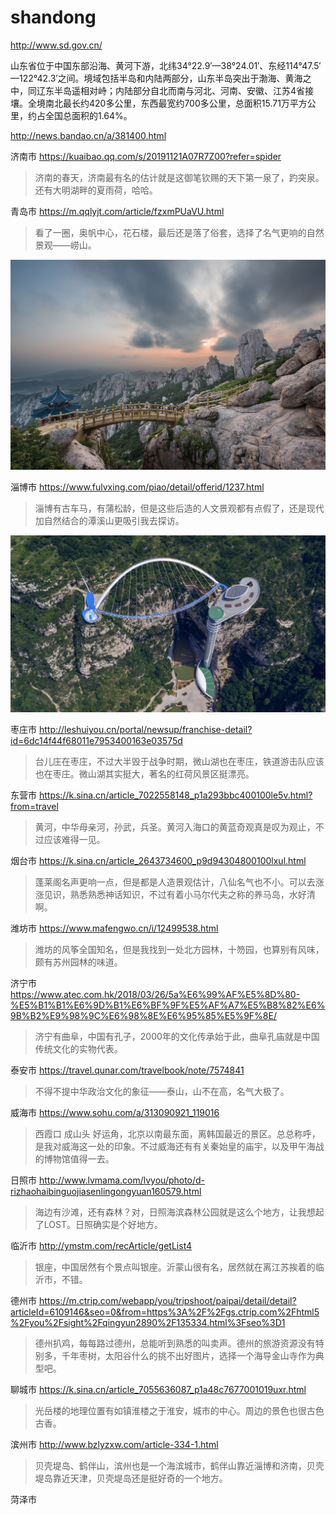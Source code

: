 # shandong

http://www.sd.gov.cn/

山东省位于中国东部沿海、黄河下游，北纬34°22.9′—38°24.01′、东经114°47.5′—122°42.3′之间。境域包括半岛和内陆两部分，山东半岛突出于渤海、黄海之中，同辽东半岛遥相对峙；内陆部分自北而南与河北、河南、安徽、江苏4省接壤。全境南北最长约420多公里，东西最宽约700多公里，总面积15.71万平方公里，约占全国总面积的1.64%。

http://news.bandao.cn/a/381400.html

济南市 https://kuaibao.qq.com/s/20191121A07R7Z00?refer=spider

> 济南的春天，济南最有名的估计就是这御笔钦赐的天下第一泉了，趵突泉。还有大明湖畔的夏雨荷，哈哈。

青岛市 https://m.qqlyjt.com/article/fzxmPUaVU.html

> 看了一圈，奥帆中心，花石楼，最后还是落了俗套，选择了名气更响的自然景观——崂山。

![崂山](qingdao.jpg)

淄博市 https://www.fulvxing.com/piao/detail/offerid/1237.html

> 淄博有古车马，有蒲松龄，但是这些后造的人文景观都有点假了，还是现代加自然结合的潭溪山更吸引我去探访。

![潭溪山](zibo.jpg)

枣庄市 http://leshuiyou.cn/portal/newsup/franchise-detail?id=6dc14f44f68011e7953400163e03575d

> 台儿庄在枣庄，不过大半毁于战争时期，微山湖也在枣庄，铁道游击队应该也在枣庄。微山湖其实挺大，著名的红荷风景区挺漂亮。

东营市 https://k.sina.cn/article_7022558148_p1a293bbc400100le5v.html?from=travel

> 黄河，中华母亲河，孙武，兵圣。黄河入海口的黄蓝奇观真是叹为观止，不过应该难得一见。

烟台市 https://k.sina.cn/article_2643734600_p9d94304800100lxul.html

> 蓬莱阁名声更响一点，但是都是人造景观估计，八仙名气也不小。可以去涨涨见识，熟悉熟悉神话知识，不过有着小马尔代夫之称的养马岛，水好清啊。

潍坊市 https://www.mafengwo.cn/i/12499538.html

> 潍坊的风筝全国知名，但是我找到一处北方园林，十笏园，也算别有风味，颇有苏州园林的味道。

济宁市 https://www.atec.com.hk/2018/03/26/5a%E6%99%AF%E5%8D%80-%E5%B1%B1%E6%9D%B1%E6%BF%9F%E5%AF%A7%E5%B8%82%E6%9B%B2%E9%98%9C%E6%98%8E%E6%95%85%E5%9F%8E/

> 济宁有曲阜，中国有孔子，2000年的文化传承始于此，曲阜孔庙就是中国传统文化的实物代表。

泰安市 https://travel.qunar.com/travelbook/note/7574841

> 不得不提中华政治文化的象征——泰山，山不在高，名气大极了。

威海市 https://www.sohu.com/a/313090921_119016

> 西霞口 成山头 好运角，北京以南最东面，离韩国最近的景区。总总称呼，是我对威海这一处的印象。不过威海还有有关秦始皇的庙宇，以及甲午海战的博物馆值得一去。

日照市 http://www.lvmama.com/lvyou/photo/d-rizhaohaibinguojiasenlingongyuan160579.html

> 海边有沙滩，还有森林？对，日照海滨森林公园就是这么个地方，让我想起了LOST。日照确实是个好地方。

临沂市 http://ymstm.com/recArticle/getList4

> 银座，中国居然有个景点叫银座。沂蒙山很有名，居然就在离江苏挨着的临沂市，不错。

德州市 https://m.ctrip.com/webapp/you/tripshoot/paipai/detail/detail?articleId=6109146&seo=0&from=https%3A%2F%2Fgs.ctrip.com%2Fhtml5%2Fyou%2Fsight%2Fqingyun2890%2F135334.html%3Fseo%3D1

> 德州扒鸡，每每路过德州，总能听到熟悉的叫卖声。德州的旅游资源没有特别多，千年枣树，太阳谷什么的挑不出好图片，选择一个海导金山寺作为典型吧。

聊城市 https://k.sina.cn/article_7055636087_p1a48c7677001019uxr.html

> 光岳楼的地理位置有如镇淮楼之于淮安，城市的中心。周边的景色也很古色古香。

滨州市 http://www.bzlyzxw.com/article-334-1.html

> 贝壳堤岛、鹤伴山，滨州也是一个海滨城市，鹤伴山靠近淄博和济南，贝壳堤岛靠近天津，贝壳堤岛还是挺好奇的一个地方。

菏泽市
